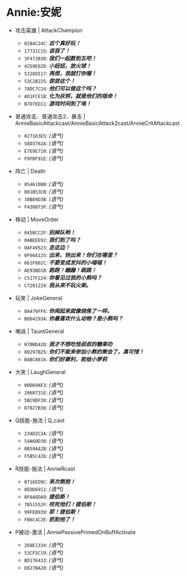 # Annie:安妮

- 攻击英雄 | AttackChampion
  - `0284C24C`: ***这个真好玩！***
  - `17731C15`: ***该我了！***
  - `3F472B38`: ***我们一起数到五吧！***
  - `4259E62D`: ***小妞妞，放火球！***
  - `5328EE17`: ***再烦，我就打你喔！***
  - `53C2B225`: ***尝尝这个！***
  - `78DC7C24`: ***他们可以做这个吗？***
  - `AD1FCE1B`: ***化为灰烬，就是他们的宿命！***
  - `B7D7ED11`: ***游戏时间到了咯！***

- 普通攻击、普通攻击2、暴击 | AnnieBasicAttackcast/AnnieBasicAttack2cast/AnnieCritAttackcast
  - `027163E5`: *(语气)*
  - `58D3762A`: *(语气)*
  - `E7E9E710`: *(语气)*
  - `F0FBF91E`: *(语气)*

- 阵亡 | Death
  - `0546108B`: *(语气)*
  - `081B53CB`: *(语气)*
  - `30B89D3B`: *(语气)*
  - `F430073F`: *(语气)*

- 移动 | MoveOrder
  - `045BCC2F`: ***别掉队哟！***
  - `0ABEEE92`: ***我们到了吗？***
  - `0AF49523`: ***走这边！***
  - `0F66A125`: ***出来，快出来！你们在哪里？***
  - `661F002C`: ***不要变成发抖的小喵喵！***
  - `AE93BD1B`: ***跑跑！蹦蹦！跳跳！***
  - `C517F224`: ***你看见过我的小熊吗？***
  - `C7201229`: ***我从来不玩火柴。***

- 玩笑 | JokeGeneral
  - `0A476FF6`: ***你闻起来就像烧焦了一样。***
  - `B6D4293A`: ***你最喜欢什么动物？是小熊吗？***

- 嘲讽 | TauntGeneral
  - `070BD42D`: ***我才不想吃怪叔叔的糖果叻***
  - `80297B25`: ***你们不能来参加小熊的聚会了，真可惜！***
  - `B4BC8816`: ***你们好犀利，败给小萝莉***

- 大笑 | LaughGeneral
  - `00D69AF3`: *(语气)*
  - `2068731E`: *(语气)*
  - `5BC9DF30`: *(语气)*
  - `D7827B38`: *(语气)*

- Q技能-施法 | Q_cast
  - `234D2C3A`: *(语气)*
  - `54A60D38`: *(语气)*
  - `8B59A42B`: *(语气)*
  - `F5B5C426`: *(语气)*

- R技能-施法 | AnnieRcast
  - `0716ED9C`: ***来次熊抱！***
  - `0EDD6911`: *(语气)*
  - `0F6A0DA9`: ***提伯斯！***
  - `7B51552F`: ***咬死他们！提伯斯！***
  - `99FEB939`: ***耶！提伯斯！***
  - `FB6C4C2E`: ***抓到他了！***

- P被动-激活 | AnniePassivePrimedOnBuffActivate
  - `260E1334`: *(语气)*
  - `53CF5C19`: *(语气)*
  - `BD176433`: *(语气)*
  - `D827BA28`: *(语气)*